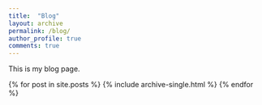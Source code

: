 ```yaml
---
title:  "Blog"
layout: archive
permalink: /blog/
author_profile: true
comments: true
---
```


This is my blog page.

{% for post in site.posts %}
  {% include archive-single.html %}
{% endfor %}
